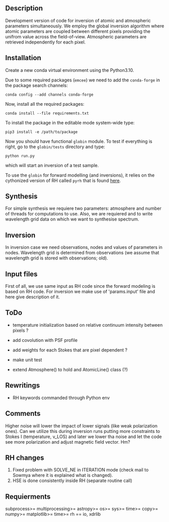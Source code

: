 ## Description

Development version of code for inversion of atomic and atmospheric parameters
simultaneously. We employ the global inversion algorithm where atomic parameters are coupled between different pixels providing the unifrom value across the field-of-view. Atmospheric parameters are retrieved independently for each pixel.

## Installation

Create a new conda virtual environment using the Python3.10.

Due to some required packages (`emcee`) we need to add the `conda-forge` in the package search channels:

`conda config --add channels conda-forge`

Now, install all the required packages:

`conda install --file requirements.txt`

To install the package in the editable mode system-wide type:

`pip3 install -e /path/to/package`

Now you should have functional `globin` module. To test if everything is right, go to the `globin/tests` directory and type:

`python run.py`

which will start an inversion of a test sample.

To use the `globin` for forward modelling (and inversions), it relies on the cythonized version of RH called `pyrh` that is found [here](https://github.com/dvukadinovic/pyrh#).

## Synthesis

For simple synthesis we requiere two parameters: atmosphere and number of
threads for computations to use. Also, we are requiered and to write
wavelength grid data on which we want to synthesise spectrum.

## Inversion

In inversion case we need observations, nodes and values of parameters in
nodes. Wavelength grid is determined from observations (we assume that
wavelength grid is stored with observations; old).

## Input files

First of all, we use same input as RH code since the forward modeling is based
on RH code. For inversion we make use of 'params.input' file and here give
description of it.

## ToDo

* temperature initialization based on relative continuum intensity between pixels ?
* add covolution with PSF profile
* add weights for each Stokes that are pixel dependent ?

* make unit test
* extend Atmosphere() to hold and AtomicLine() class (?)

## Rewritings

* RH keywords commanded through Python env

## Comments

Higher noise will lower the impact of lower signals (like weak polarization ones). Can we
utilize this during inversion runs putting more constraints to Stokes I (temperature, v_LOS)
and later we lower tha noise and let the code see more polarization and adjust magnetic field 
vector. Hm?

## RH changes

1. Fixed problem with SOLVE_NE in ITERATION mode (check mail to Sowmya where it is explained what is changed).
2. HSE is done consistently inside RH (separate routine call)

## Requierments

subprocess>=
multiprocessing>=
astropy>=
os>=
sys>=
time>=
copy>=
numpy>=
matplotlib>=
time>=
rh == io, xdrlib
